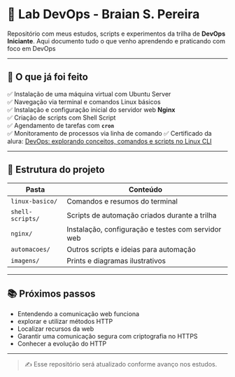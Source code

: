 # 🧪 Lab DevOps - Braian S. Pereira

Repositório com meus estudos, scripts e experimentos da trilha de **DevOps Iniciante**. Aqui documento tudo o que venho aprendendo e praticando com foco em DevOps

---

## 🚀 O que já foi feito

✅ Instalação de uma máquina virtual com Ubuntu Server  
✅ Navegação via terminal e comandos Linux básicos  
✅ Instalação e configuração inicial do servidor web **Nginx**  
✅ Criação de scripts com Shell Script  
✅ Agendamento de tarefas com **`cron`**  
✅ Monitoramento de processos via linha de comando
✅ Certificado da alura: [DevOps: explorando conceitos, comandos e scripts no Linux CLI](https://cursos.alura.com.br/certificate/e53e8539-ab07-4088-8088-ef51e85b3ab4?lang=pt_BR)

---

## 📁 Estrutura do projeto

| Pasta | Conteúdo |
|-------|----------|
| `linux-basico/` | Comandos e resumos do terminal |
| `shell-scripts/` | Scripts de automação criados durante a trilha |
| `nginx/` | Instalação, configuração e testes com servidor web |
| `automacoes/` | Outros scripts e ideias para automação |
| `imagens/` | Prints e diagramas ilustrativos |

---

## 📚 Próximos passos

- Entendendo a comunicação web funciona
- explorar e utilizar métodos HTTP
- Localizar recursos da web
- Garantir uma comunicação segura com criptografia no HTTPS
- Conhecer a evolução do HTTP

---

> ✍️ Esse repositório será atualizado conforme avanço nos estudos.  


